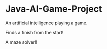 # Java-AI-Game-Project
An artificial intelligence playing a game. 

Finds a finish from the start!

A maze solver!!



